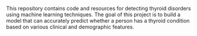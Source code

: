 This repository contains code and resources for detecting thyroid disorders using machine learning techniques.
The goal of this project is to build a model that can accurately predict whether a person has a thyroid condition based on various clinical and demographic features.
